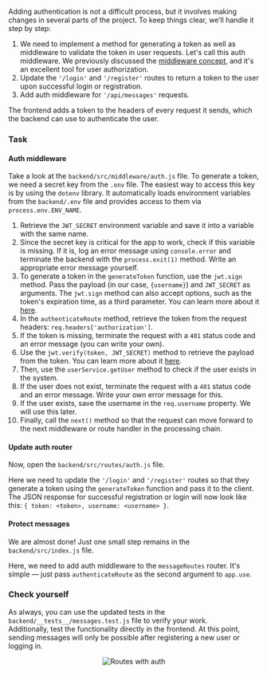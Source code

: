 Adding authentication is not a difficult process, but it involves making changes in several parts of the project. 
To keep things clear, we’ll handle it step by step:

1. We need to implement a method for generating a token as well as middleware to validate the token in user requests. Let's call this auth middleware.
   We previously discussed the [middleware concept](course://Backend/TestingDebugging/middleware_concept), and it's an excellent tool for user authorization.
2. Update the `'/login'` and `'/register'` routes to return a token to the user upon successful login or registration.
3. Add auth middleware for `'/api/messages'` requests.

The frontend adds a token to the headers of every request it sends, which the backend can use to authenticate the user.

### Task
#### Auth middleware
Take a look at the `backend/src/middleware/auth.js` file.
To generate a token, we need a secret key from the `.env` file.
The easiest way to access this key is by using the `dotenv` library.
It automatically loads environment variables from the `backend/.env` file and provides access to them via `process.env.ENV_NAME`.

1. Retrieve the `JWT_SECRET` environment variable and save it into a variable with the same name.
2. Since the secret key is critical for the app to work, check if this variable is missing. If it is, log an error message using `console.error` and
   terminate the backend with the `process.exit(1)` method. Write an appropriate error message yourself.
3. To generate a token in the `generateToken` function, use the `jwt.sign` method. Pass the payload
   (in our case, `{username}`) and `JWT_SECRET` as arguments. The `jwt.sign` method can also accept options,
   such as the token's expiration time, as a third parameter. You can learn more about it [here](https://www.npmjs.com/package/jsonwebtoken#jwtsignpayload-secretorprivatekey-options-callback).
4. In the `authenticateRoute` method, retrieve the token from the request headers: `req.headers['authorization']`.
5. If the token is missing, terminate the request with a `401` status code and an error message (you can write your own).
6. Use the `jwt.verify(token, JWT_SECRET)` method to retrieve the payload from the token. You can
   learn more about it [here](https://www.npmjs.com/package/jsonwebtoken#jwtverifytoken-secretorpublickey-options-callback).
7. Then, use the `userService.getUser` method to check if the user exists in the system.
8. If the user does not exist, terminate the request with a `401` status code and an error message. Write your own error message for this.
9. If the user exists, save the username in the `req.username` property. We will use this later.
10. Finally, call the `next()` method so that the request can move forward to the next middleware or route handler in the processing chain.

#### Update auth router
Now, open the `backend/src/routes/auth.js` file.

Here we need to update the `'/login'` and `'/register'` routes so that they generate a token using the `generateToken` function and pass it to the client.  
The JSON response for successful registration or login will now look like this: `{ token: <token>, username: <username> }`.

#### Protect messages
We are almost done! Just one small step remains in the `backend/src/index.js` file.

Here, we need to add auth middleware to the `messageRoutes` router. It's simple — just pass `authenticateRoute` as the second argument to `app.use`.

### Check yourself
As always, you can use the updated tests in the `backend/__tests__/messages.test.js` file to verify your work.  
Additionally, test the functionality directly in the frontend. At this point, sending messages will only be possible after registering a new user or logging in.

<div style="text-align: center; max-width: 900px; margin: 0 auto;">
<img src="images/routes_auth.gif" alt="Routes with auth">
</div>
